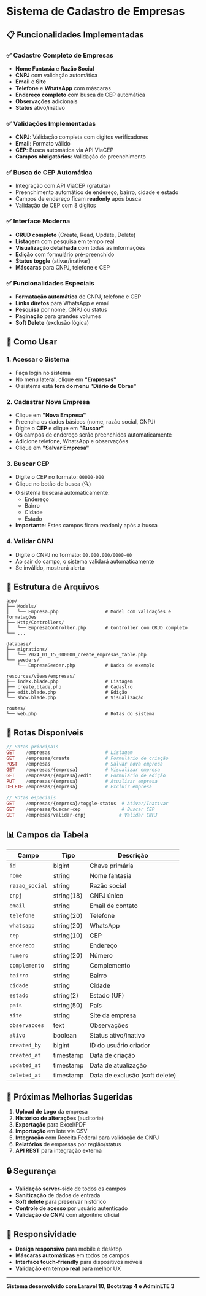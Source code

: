 # Sistema de Cadastro de Empresas

## 📋 Funcionalidades Implementadas

### ✅ Cadastro Completo de Empresas
- **Nome Fantasia** e **Razão Social**
- **CNPJ** com validação automática
- **Email** e **Site**
- **Telefone** e **WhatsApp** com máscaras
- **Endereço completo** com busca de CEP automática
- **Observações** adicionais
- **Status** ativo/inativo

### ✅ Validações Implementadas
- **CNPJ**: Validação completa com dígitos verificadores
- **Email**: Formato válido
- **CEP**: Busca automática via API ViaCEP
- **Campos obrigatórios**: Validação de preenchimento

### ✅ Busca de CEP Automática
- Integração com API ViaCEP (gratuita)
- Preenchimento automático de endereço, bairro, cidade e estado
- Campos de endereço ficam **readonly** após busca
- Validação de CEP com 8 dígitos

### ✅ Interface Moderna
- **CRUD completo** (Create, Read, Update, Delete)
- **Listagem** com pesquisa em tempo real
- **Visualização detalhada** com todas as informações
- **Edição** com formulário pré-preenchido
- **Status toggle** (ativar/inativar)
- **Máscaras** para CNPJ, telefone e CEP

### ✅ Funcionalidades Especiais
- **Formatação automática** de CNPJ, telefone e CEP
- **Links diretos** para WhatsApp e email
- **Pesquisa** por nome, CNPJ ou status
- **Paginação** para grandes volumes
- **Soft Delete** (exclusão lógica)

## 🚀 Como Usar

### 1. Acessar o Sistema
- Faça login no sistema
- No menu lateral, clique em **"Empresas"**
- O sistema está **fora do menu "Diário de Obras"**

### 2. Cadastrar Nova Empresa
- Clique em **"Nova Empresa"**
- Preencha os dados básicos (nome, razão social, CNPJ)
- Digite o **CEP** e clique em **"Buscar"**
- Os campos de endereço serão preenchidos automaticamente
- Adicione telefone, WhatsApp e observações
- Clique em **"Salvar Empresa"**

### 3. Buscar CEP
- Digite o CEP no formato: `00000-000`
- Clique no botão de busca (🔍)
- O sistema buscará automaticamente:
  - Endereço
  - Bairro
  - Cidade
  - Estado
- **Importante**: Estes campos ficam readonly após a busca

### 4. Validar CNPJ
- Digite o CNPJ no formato: `00.000.000/0000-00`
- Ao sair do campo, o sistema validará automaticamente
- Se inválido, mostrará alerta

## 📁 Estrutura de Arquivos

```
app/
├── Models/
│   └── Empresa.php                 # Model com validações e formatações
├── Http/Controllers/
│   └── EmpresaController.php       # Controller com CRUD completo
└── ...

database/
├── migrations/
│   └── 2024_01_15_000000_create_empresas_table.php
└── seeders/
    └── EmpresaSeeder.php           # Dados de exemplo

resources/views/empresas/
├── index.blade.php                 # Listagem
├── create.blade.php                # Cadastro
├── edit.blade.php                  # Edição
└── show.blade.php                  # Visualização

routes/
└── web.php                         # Rotas do sistema
```

## 🔧 Rotas Disponíveis

```php
// Rotas principais
GET    /empresas                    # Listagem
GET    /empresas/create             # Formulário de criação
POST   /empresas                    # Salvar nova empresa
GET    /empresas/{empresa}          # Visualizar empresa
GET    /empresas/{empresa}/edit     # Formulário de edição
PUT    /empresas/{empresa}          # Atualizar empresa
DELETE /empresas/{empresa}          # Excluir empresa

// Rotas especiais
GET    /empresas/{empresa}/toggle-status  # Ativar/Inativar
GET    /empresas/buscar-cep               # Buscar CEP
GET    /empresas/validar-cnpj            # Validar CNPJ
```

## 📊 Campos da Tabela

| Campo | Tipo | Descrição |
|-------|------|-----------|
| `id` | bigint | Chave primária |
| `nome` | string | Nome fantasia |
| `razao_social` | string | Razão social |
| `cnpj` | string(18) | CNPJ único |
| `email` | string | Email de contato |
| `telefone` | string(20) | Telefone |
| `whatsapp` | string(20) | WhatsApp |
| `cep` | string(10) | CEP |
| `endereco` | string | Endereço |
| `numero` | string(20) | Número |
| `complemento` | string | Complemento |
| `bairro` | string | Bairro |
| `cidade` | string | Cidade |
| `estado` | string(2) | Estado (UF) |
| `pais` | string(50) | País |
| `site` | string | Site da empresa |
| `observacoes` | text | Observações |
| `ativo` | boolean | Status ativo/inativo |
| `created_by` | bigint | ID do usuário criador |
| `created_at` | timestamp | Data de criação |
| `updated_at` | timestamp | Data de atualização |
| `deleted_at` | timestamp | Data de exclusão (soft delete) |

## 🎯 Próximas Melhorias Sugeridas

1. **Upload de Logo** da empresa
2. **Histórico de alterações** (auditoria)
3. **Exportação** para Excel/PDF
4. **Importação** em lote via CSV
5. **Integração** com Receita Federal para validação de CNPJ
6. **Relatórios** de empresas por região/status
7. **API REST** para integração externa

## 🔒 Segurança

- **Validação server-side** de todos os campos
- **Sanitização** de dados de entrada
- **Soft delete** para preservar histórico
- **Controle de acesso** por usuário autenticado
- **Validação de CNPJ** com algoritmo oficial

## 📱 Responsividade

- **Design responsivo** para mobile e desktop
- **Máscaras automáticas** em todos os campos
- **Interface touch-friendly** para dispositivos móveis
- **Validação em tempo real** para melhor UX

---

**Sistema desenvolvido com Laravel 10, Bootstrap 4 e AdminLTE 3**



